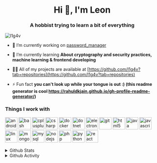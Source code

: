 <h1 align="center">Hi 👋, I'm Leon</h1>
<h3 align="center">A hobbist trying to learn a bit of everything</h3>

<p align="left"> <img src="https://komarev.com/ghpvc/?username=l1g4v" alt="l1g4v" /> </p>

- 🔭 I’m currently working on [password_manager](https://github.com/l1g4v/password_manager)

- 🌱 I’m currently learning **About cryptography and security practices, machine learning & frontend developing**

- 👨‍💻 All of my projects are available at [https://github.com/l1g4v?tab=repositories](https://github.com/l1g4v?tab=repositories)

- ⚡ Fun fact **you can't look up while your tongue is out :) (this readme generator is cool https://rahuldkjain.github.io/gh-profile-readme-generator/)**

<h3>Things I work with</h3>
<p align="left"><img src="https://devicons.github.io/devicon/devicon.git/icons/android/android-original-wordmark.svg" alt="android" width="40" height="40"/> <img src="https://www.vectorlogo.zone/logos/gnu_bash/gnu_bash-icon.svg" alt="bash" width="40" height="40"/> <img src="https://devicons.github.io/devicon/devicon.git/icons/cplusplus/cplusplus-original.svg" alt="cplusplus" width="40" height="40"/> <img src="https://devicons.github.io/devicon/devicon.git/icons/csharp/csharp-original.svg" alt="csharp" width="40" height="40"/> <img src="https://devicons.github.io/devicon/devicon.git/icons/docker/docker-original-wordmark.svg" alt="docker" width="40" height="40"/> <img src="https://devicons.github.io/devicon/devicon.git/icons/dot-net/dot-net-original-wordmark.svg" alt="dotnet" width="40" height="40"/> <img src="https://devicons.github.io/devicon/devicon.git/icons/electron/electron-original.svg" alt="electron" width="40" height="40"/> <img src="https://www.vectorlogo.zone/logos/git-scm/git-scm-icon.svg" alt="git" width="40" height="40"/> <img src="https://devicons.github.io/devicon/devicon.git/icons/html5/html5-original-wordmark.svg" alt="html5" width="40" height="40"/> <img src="https://devicons.github.io/devicon/devicon.git/icons/java/java-original-wordmark.svg" alt="java" width="40" height="40"/> <img src="https://devicons.github.io/devicon/devicon.git/icons/javascript/javascript-original.svg" alt="javascript" width="40" height="40"/> <img src="https://devicons.github.io/devicon/devicon.git/icons/linux/linux-original.svg" alt="linux" width="40" height="40"/> <img src="https://devicons.github.io/devicon/devicon.git/icons/mongodb/mongodb-original-wordmark.svg" alt="mongodb" width="40" height="40"/> <img src="https://devicons.github.io/devicon/devicon.git/icons/mysql/mysql-original-wordmark.svg" alt="mysql" width="40" height="40"/> <img src="https://devicons.github.io/devicon/devicon.git/icons/nodejs/nodejs-original-wordmark.svg" alt="nodejs" width="40" height="40"/> <img src="https://devicons.github.io/devicon/devicon.git/icons/php/php-original.svg" alt="php" width="40" height="40"/> <img src="https://devicons.github.io/devicon/devicon.git/icons/python/python-original.svg" alt="python" width="40" height="40"/> <img src="https://devicons.github.io/devicon/devicon.git/icons/react/react-original-wordmark.svg" alt="react" width="40" height="40"/> 
<details>
  <summary>Github Stats</summary>
  <img src="https://reactnative.dev/img/header_logo.svg" alt="reactnative" width="40" height="40"/></p><p><img align="left" src="https://github-readme-stats.vercel.app/api/top-langs/?username=l1g4v&layout=compact&hide=html" alt="l1g4v" /></p>
  <p>&nbsp;<img align="center" src="https://github-readme-stats.vercel.app/api?username=l1g4v&show_icons=true" alt="l1g4v" /></p>
</details>
<details>
  <summary>Github Activity</summary>
  <!--START_SECTION:waka-->
  <!--END_SECTION:waka-->
</details>
